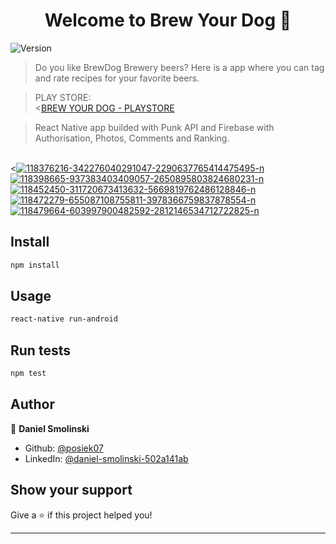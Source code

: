 <h1 align="center">Welcome to Brew Your Dog 👋</h1>
<p>
  <img alt="Version" src="https://img.shields.io/badge/version-1.2-blue.svg?cacheSeconds=2592000" />
</p>

> Do you like BrewDog Brewery beers? Here is a app where you can tag and rate recipes for your favorite beers.

> PLAY STORE: 
<br/><<a href="https://play.google.com/store/apps/details?id=com.favbeerapp" target="_blank">BREW YOUR DOG - PLAYSTORE</a>


> React Native app builded with Punk API and Firebase with Authorisation, Photos, Comments and Ranking.

<br/><<a href="https://postimg.cc/2bhBVsqR" target="_blank"><img src="https://i.postimg.cc/2bhBVsqR/118376216-342276040291047-2290637765414475495-n.jpg" alt="118376216-342276040291047-2290637765414475495-n"/></a>
<a href="https://postimg.cc/dLqTVSwp" target="_blank"><img src="https://i.postimg.cc/dLqTVSwp/118398665-937383403409057-2650895803824680231-n.jpg" alt="118398665-937383403409057-2650895803824680231-n"/></a>
<a href="https://postimg.cc/Hj0yHCDb" target="_blank"><img src="https://i.postimg.cc/Hj0yHCDb/118452450-311720673413632-5669819762486128846-n.jpg" alt="118452450-311720673413632-5669819762486128846-n"/></a>
<a href="https://postimg.cc/kRCR8T8V" target="_blank"><img src="https://i.postimg.cc/kRCR8T8V/118472279-655087108755811-3978366759837878554-n.jpg" alt="118472279-655087108755811-3978366759837878554-n"/></a>
<a href="https://postimg.cc/MfYMY1b9" target="_blank"><img src="https://i.postimg.cc/MfYMY1b9/118479664-603997900482592-2812146534712722825-n.jpg" alt="118479664-603997900482592-2812146534712722825-n"/></a>

## Install

```sh
npm install
```

## Usage

```sh
react-native run-android
```

## Run tests

```sh
npm test
```

## Author

👤 **Daniel Smolinski**

- Github: [@posiek07](https://github.com/posiek07)
- LinkedIn: [@daniel-smolinski-502a141ab](https://linkedin.com/in/daniel-smolinski-502a141ab)

## Show your support

Give a ⭐️ if this project helped you!

---
